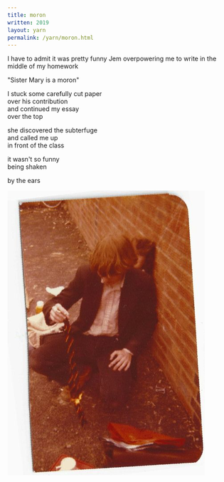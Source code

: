 ```yaml
---
title: moron
written: 2019
layout: yarn
permalink: /yarn/moron.html
---
```


<div class="poem">
I have to admit  
it was pretty funny  
Jem overpowering me  
to write in the middle  
of my homework  


"Sister Mary is a moron"  


I stuck some carefully cut paper  
over his contribution  
and continued my essay  
over the top  


she discovered the subterfuge  
and called me up  
in front of the class  


it wasn't so funny  
being shaken  


by the ears
</div>

![tie burning](/assets/images/bio/hcTieBurn1980.jpeg "burning my tie on the last day of school")

